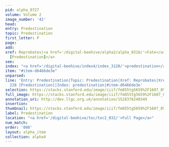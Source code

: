```yaml
---
pid: alpha_0727
volume: Volume 2
image_number: '42'
head: 
entry: Predestination
topic: Predestination
first_letter: P
page: 
add: 
xref: Reprobates|<a href='/digital-beehive/alpha2/alpha_0316/'>Fate</a>|<a href='/digital-beehive/num1/num_0242/'>228
  [Predestination]</a>
see: 
index: "<a href='/digital-beehive/index4/index_3120/'>predestination</a>"
item: "#item-d6466de3e"
unparsed: 
line: 'Entry: Predestination|Topic: Predestination|Xref: Reprobates|Xref: Fate|Xref:
  228 [Predestination]|Index: predestination|#item-d6466de3e'
selection: https://stacks.stanford.edu/image/iiif/fm855tg5659%2F1607_0509/806,1756,3008,521/full/0/default.jpg
full_image: https://stacks.stanford.edu/image/iiif/fm855tg5659%2F1607_0509/full/full/0/default.jpg
annotation_uri: http://dev.llgc.org.uk/annotation/1528376240349
insertion: 
thumbnail: https://stacks.stanford.edu/image/iiif/fm855tg5659%2F1607_0509/806,1756,600,180/250,/0/default.jpg
label: Predestination
location: "<a href='/digital-beehive/toc/toc2_032/'>Full Page</a>"
num_match: 
order: '080'
layout: alpha_item
collection: alpha4
---
```

